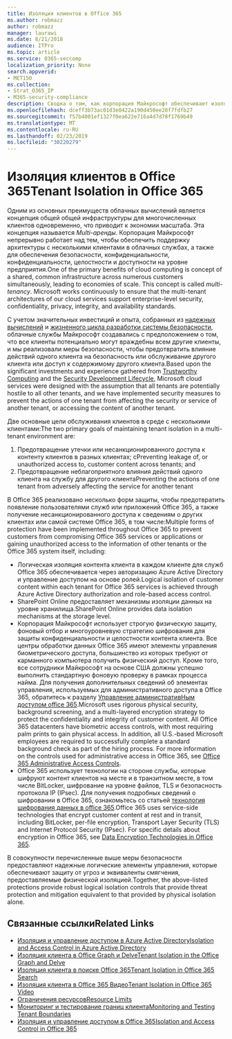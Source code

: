 ```yaml
---
title: Изоляция клиентов в Office 365
ms.author: robmazz
author: robmazz
manager: laurawi
ms.date: 8/21/2018
audience: ITPro
ms.topic: article
ms.service: O365-seccomp
localization_priority: None
search.appverid:
- MET150
ms.collection:
- Strat_O365_IP
- M365-security-compliance
description: Сводка о том, как корпорация Майкрософт обеспечивает изоляцию клиентов для Office 365.
ms.openlocfilehash: dceff3b73ac01d3e0422a190d450ee28f7fdfb27
ms.sourcegitcommit: f57b4001ef1327f0ea622e716a4d7d78f1769b49
ms.translationtype: MT
ms.contentlocale: ru-RU
ms.lasthandoff: 02/23/2019
ms.locfileid: "30220279"
---
```

# <a name="tenant-isolation-in-office-365"></a><span data-ttu-id="b87cc-103">Изоляция клиентов в Office 365</span><span class="sxs-lookup"><span data-stu-id="b87cc-103">Tenant Isolation in Office 365</span></span>

<span data-ttu-id="b87cc-p101">Одним из основных преимуществ облачных вычислений является концепция общей общей инфраструктуры для многочисленных клиентов одновременно, что приводит к экономии масштаба. Эта концепция называется *Multi-аренды*. Корпорация Майкрософт непрерывно работает над тем, чтобы обеспечить поддержку архитектуры с несколькими клиентами в облачных службах, а также для обеспечения безопасности, конфиденциальности, конфиденциальности, целостности и доступности на уровне предприятия.</span><span class="sxs-lookup"><span data-stu-id="b87cc-p101">One of the primary benefits of cloud computing is concept of a shared, common infrastructure across numerous customers simultaneously, leading to economies of scale. This concept is called *multi-tenancy*. Microsoft works continuously to ensure that the multi-tenant architectures of our cloud services support enterprise-level security, confidentiality, privacy, integrity, and availability standards.</span></span>

<span data-ttu-id="b87cc-107">С учетом значительных инвестиций и опыта, собранных из [надежных вычислений](https://www.microsoft.com/en-us/twc/default.aspx) и [жизненного цикла разработки системы безопасности](http://www.microsoft.com/security/sdl/default.aspx), облачные службы Майкрософт создавались с предположением о том, что все клиенты потенциально могут враждебны всем другие клиенты, и мы реализовали меры безопасности, чтобы предотвратить влияние действий одного клиента на безопасность или обслуживание другого клиента или доступ к содержимому другого клиента.</span><span class="sxs-lookup"><span data-stu-id="b87cc-107">Based upon the significant investments and experience gathered from [Trustworthy Computing](https://www.microsoft.com/en-us/twc/default.aspx) and the [Security Development Lifecycle](http://www.microsoft.com/security/sdl/default.aspx), Microsoft cloud services were designed with the assumption that all tenants are potentially hostile to all other tenants, and we have implemented security measures to prevent the actions of one tenant from affecting the security or service of another tenant, or accessing the content of another tenant.</span></span>

<span data-ttu-id="b87cc-108">Две основные цели обслуживания клиентов в среде с несколькими клиентами:</span><span class="sxs-lookup"><span data-stu-id="b87cc-108">The two primary goals of maintaining tenant isolation in a multi-tenant environment are:</span></span>
1.  <span data-ttu-id="b87cc-109">Предотвращение утечки или несанкционированного доступа к контенту клиентов в разных клиентах; с</span><span class="sxs-lookup"><span data-stu-id="b87cc-109">Preventing leakage of, or unauthorized access to, customer content across tenants; and</span></span>
2.  <span data-ttu-id="b87cc-110">Предотвращение неблагоприятного влияния действий одного клиента на службу для другого клиента</span><span class="sxs-lookup"><span data-stu-id="b87cc-110">Preventing the actions of one tenant from adversely affecting the service for another tenant</span></span>

<span data-ttu-id="b87cc-111">В Office 365 реализовано несколько форм защиты, чтобы предотвратить появление пользователями служб или приложений Office 365, а также получение несанкционированного доступа к сведениям о других клиентах или самой системе Office 365, в том числе:</span><span class="sxs-lookup"><span data-stu-id="b87cc-111">Multiple forms of protection have been implemented throughout Office 365 to prevent customers from compromising Office 365 services or applications or gaining unauthorized access to the information of other tenants or the Office 365 system itself, including:</span></span>
- <span data-ttu-id="b87cc-112">Логическая изоляция контента клиента в каждом клиенте для служб Office 365 обеспечивается через авторизацию Azure Active Directory и управление доступом на основе ролей.</span><span class="sxs-lookup"><span data-stu-id="b87cc-112">Logical isolation of customer content within each tenant for Office 365 services is achieved through Azure Active Directory authorization and role-based access control.</span></span>
- <span data-ttu-id="b87cc-113">SharePoint Online предоставляет механизмы изоляции данных на уровне хранилища.</span><span class="sxs-lookup"><span data-stu-id="b87cc-113">SharePoint Online provides data isolation mechanisms at the storage level.</span></span>
- <span data-ttu-id="b87cc-p102">Корпорация Майкрософт использует строгую физическую защиту, фоновый отбор и многоуровневую стратегию шифрования для защиты конфиденциальности и целостности контента клиента. Все центры обработки данных Office 365 имеют элементы управления биометрического доступа, большинство из которых требуют от карманного компьютера получить физический доступ. Кроме того, все сотрудники Майкрософт на основе США должны успешно выполнить стандартную фоновую проверку в рамках процесса найма. Для получения дополнительных сведений об элементах управления, используемых для административного доступа в Office 365, обратитесь к разделу [Управление административНым доступом office 365](office-365-administrative-access-controls-overview.md).</span><span class="sxs-lookup"><span data-stu-id="b87cc-p102">Microsoft uses rigorous physical security, background screening, and a multi-layered encryption strategy to protect the confidentiality and integrity of customer content. All Office 365 datacenters have biometric access controls, with most requiring palm prints to gain physical access. In addition, all U.S.-based Microsoft employees are required to successfully complete a standard background check as part of the hiring process. For more information on the controls used for administrative access in Office 365, see [Office 365 Administrative Access Controls](office-365-administrative-access-controls-overview.md).</span></span>
- <span data-ttu-id="b87cc-p103">Office 365 использует технологии на стороне службы, которые шифруют контент клиентов на месте и в транзитном месте, в том числе BitLocker, шифрование на уровне файлов, TLS и безопасность протокола IP (IPsec). Для получения подробных сведений о шифровании в Office 365, ознакомьтесь со статьей [технология шифрования данных в office 365](office-365-encryption-in-the-microsoft-cloud-overview.md).</span><span class="sxs-lookup"><span data-stu-id="b87cc-p103">Office 365 uses service-side technologies that encrypt customer content at rest and in transit, including BitLocker, per-file encryption, Transport Layer Security (TLS) and Internet Protocol Security (IPsec). For specific details about encryption in Office 365, see [Data Encryption Technologies in Office 365](office-365-encryption-in-the-microsoft-cloud-overview.md).</span></span>

<span data-ttu-id="b87cc-120">В совокупности перечисленные выше меры безопасности предоставляют надежные логические элементы управления, которые обеспечивают защиту от угроз и эквиваленты смягчения, предоставляемые физической изоляцией.</span><span class="sxs-lookup"><span data-stu-id="b87cc-120">Together, the above-listed protections provide robust logical isolation controls that provide threat protection and mitigation equivalent to that provided by physical isolation alone.</span></span>

## <a name="related-links"></a><span data-ttu-id="b87cc-121">Связанные ссылки</span><span class="sxs-lookup"><span data-stu-id="b87cc-121">Related Links</span></span>
- [<span data-ttu-id="b87cc-122">Изоляция и управление доступом в Azure Active Directory</span><span class="sxs-lookup"><span data-stu-id="b87cc-122">Isolation and Access Control in Azure Active Directory</span></span>](office-365-isolation-in-azure-active-directory.md)
- [<span data-ttu-id="b87cc-123">Изоляция клиента в Office Graph и Delve</span><span class="sxs-lookup"><span data-stu-id="b87cc-123">Tenant Isolation in the Office Graph and Delve</span></span>](office-365-isolation-in-graph-and-delve.md)
- [<span data-ttu-id="b87cc-124">Изоляция клиента в поиске Office 365</span><span class="sxs-lookup"><span data-stu-id="b87cc-124">Tenant Isolation in Office 365 Search</span></span>](office-365-isolation-in-office-365-search.md)
- [<span data-ttu-id="b87cc-125">Изоляция клиента в Office 365 Видео</span><span class="sxs-lookup"><span data-stu-id="b87cc-125">Tenant Isolation in Office 365 Video</span></span>](office-365-isolation-in-office-365-video.md)
- [<span data-ttu-id="b87cc-126">Ограничения ресурсов</span><span class="sxs-lookup"><span data-stu-id="b87cc-126">Resource Limits</span></span>](office-365-resource-limits.md)
- [<span data-ttu-id="b87cc-127">Мониторинг и тестирование границ клиента</span><span class="sxs-lookup"><span data-stu-id="b87cc-127">Monitoring and Testing Tenant Boundaries</span></span>](office-365-monitoring-and-testing.md)
- [<span data-ttu-id="b87cc-128">Изоляция и управление доступом в Office 365</span><span class="sxs-lookup"><span data-stu-id="b87cc-128">Isolation and Access Control in Office 365</span></span>](office-365-isolation-in-office-365.md)